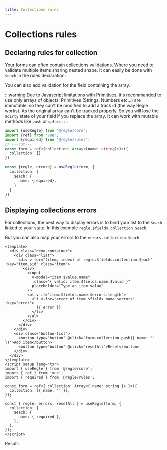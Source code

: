 ```yaml
---
title: Collections rules
---
```


<script setup>
import DisplayingCollectionErrors from '../parts/components/collections/DisplayingCollectionErrors.vue';
</script>

# Collections rules


## Declaring rules for collection

Your forms can often contain collections validations. Where you need to validate multiple items sharing nested shape. It can easily be done with `$each` in the rules declaration.

You can also add validation for the field containing the array.

:::warning
Due to Javascript limitations with [Primitives](https://developer.mozilla.org/en-US/docs/Glossary/Primitive), it's recommanded to use only arrays of objects.
Primitives (Strings, Numbers etc...) are immutable, so they can't be modified to add a track id (the way Regle works).
As the original array can't be tracked properly. So you will lose the `$dirty` state of your field if you replace the array. It can work with mutable methods like `push` or `splice`.
:::

```ts twoslash
import {useRegle} from '@regle/core';
import {ref} from 'vue';
import {required} from '@regle/rules';
// ---cut---
const form = ref<{collection: Array<{name: string}>}>({
  collection: []
})

const {regle, errors} = useRegle(form, {
  collection: {
    $each: {
      name: {required},
    }
  }
})
```

## Displaying collections errors

For collections, the best way to display errors is to bind your list to the `$each` linked to your state. In this exemple `regle.$fields.collection.$each`.

But you can also map your errors to the `errors.collection.$each`.

```vue twoslash
<template>
  <div class="demo-container">
    <div class="list">
      <div v-for="(item, index) of regle.$fields.collection.$each" :key="item.$id" class="item">
        <div>
          <input
            v-model="item.$value.name"
            :class="{ valid: item.$fields.name.$valid }"
            placeholder="Type an item value"
          />
          <ul v-if="item.$fields.name.$errors.length">
            <li v-for="error of item.$fields.name.$errors" :key="error">
              {{ error }}
            </li>
          </ul>
        </div>
      </div>
    </div>
    <div class="button-list">
      <button type="button" @click="form.collection.push({ name: '' })">Add item</button>
      <button type="button" @click="resetAll">Reset</button>
    </div>
  </div>
</template>
<script setup lang="ts">
import { useRegle } from '@regle/core';
import { ref } from 'vue';
import { required } from '@regle/rules';

const form = ref<{ collection: Array<{ name: string }> }>({
  collection: [{ name: '' }],
});

const { regle, errors, resetAll } = useRegle(form, {
  collection: {
    $each: {
      name: { required },
    },
  },
});
</script>
```

Result: 

<DisplayingCollectionErrors/>